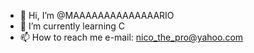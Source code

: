 - 👋 Hi, I’m @MAAAAAAAAAAAAAARIO
- 🌱 I’m currently learning C
- 📫 How to reach me e-mail: nico_the_pro@yahoo.com

<!---
MAAAAAAAAAAAAAARIO/MAAAAAAAAAAAAAARIO is a ✨ special ✨ repository because its `README.md` (this file) appears on your GitHub profile.
You can click the Preview link to take a look at your changes.
--->
